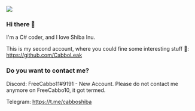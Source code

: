 ![](https://komarev.com/ghpvc/?username=CabboShiba&color=green)   

### Hi there 👋

I'm a C# coder, and I love Shiba Inu.

This is my second account, where you could fine some interesting stuff :eyes:: https://github.com/CabboLeak

### Do you want to contact me?

Discord: FreeCabbo11#9191 - New Account. Please do not contact me anymore on FreeCabbo10, it got termed.

Telegram: https://t.me/cabboshiba
